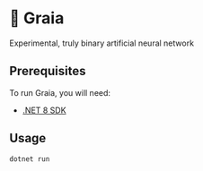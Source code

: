 # 🌄 Graia

Experimental, truly binary artificial neural network

## Prerequisites

To run Graia, you will need:

- [.NET 8 SDK](https://dotnet.microsoft.com/en-us/download)

## Usage

`dotnet run`
